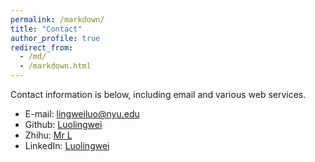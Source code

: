 ```yaml
---
permalink: /markdown/
title: "Contact"
author_profile: true
redirect_from: 
  - /md/
  - /markdown.html
---
```

Contact information is below, including email and various web services.

* E-mail: [lingweiluo@nyu.edu](mailto:lingweiluo@nyu.edu)
* Github: [Luolingwei](https://github.com/Luolingwei)
* Zhihu: [Mr L](https://www.zhihu.com/people/luo-ling-wei)
* LinkedIn: [Luolingwei](https://www.linkedin.com/in/lingweiluo/)